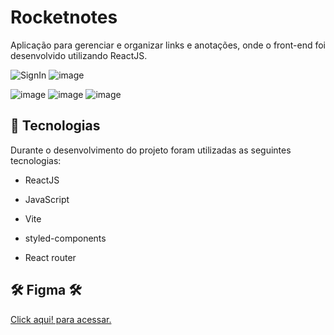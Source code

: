 # Rocketnotes

Aplicação para gerenciar e organizar links e anotações, onde o front-end foi desenvolvido utilizando ReactJS.


![SignIn](https://user-images.githubusercontent.com/103382295/227659656-7e6eff9e-62e9-4465-a3dd-61201d3dc53a.png)
![image](https://user-images.githubusercontent.com/103382295/227660552-50475cd1-7c9a-458f-b443-2bbf41ce2956.png)

![image](https://user-images.githubusercontent.com/103382295/227660309-798bb7ca-382f-4c2e-bd94-0fce1e41768e.png)
![image](https://user-images.githubusercontent.com/103382295/227660350-9e2baf57-49d1-4732-9bb7-931453107d9b.png)
![image](https://user-images.githubusercontent.com/103382295/227660381-03b57cdf-0c79-4c8a-bab1-e46408f8e420.png)




## 🚀 Tecnologias 

Durante o desenvolvimento do projeto foram utilizadas as seguintes tecnologias:

- ReactJS
- JavaScript

- Vite
- styled-components
- React router

## 🛠️ Figma 🛠️
 
[Click aqui! para acessar.](https://andrewchucrute.github.io/Focus-Timer/](https://www.figma.com/file/xgBqOHgIt9kjqiBMqI2XBw/RocketNotes-(Copy)?node-id=8-438&t=qF2P3NV7yIYq0pth-0))
